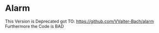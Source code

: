 # Alarm
This Version is Deprecated got TO: https://github.com/VValter-Bach/alarm
Furthermore the Code is BAD